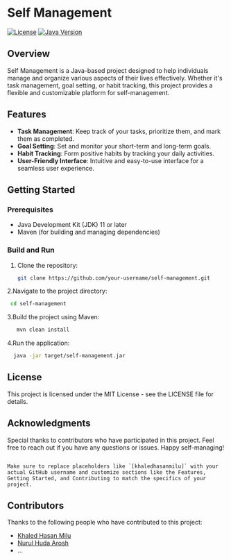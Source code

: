 # Self Management

[![License](https://img.shields.io/badge/License-MIT-blue.svg)](LICENSE)
[![Java Version](https://img.shields.io/badge/Java-11-orange.svg)](https://www.oracle.com/java/technologies/javase-jdk11-downloads.html)

## Overview

Self Management is a Java-based project designed to help individuals manage and organize various aspects of their lives effectively. Whether it's task management, goal setting, or habit tracking, this project provides a flexible and customizable platform for self-management.

## Features

- **Task Management**: Keep track of your tasks, prioritize them, and mark them as completed.
- **Goal Setting**: Set and monitor your short-term and long-term goals.
- **Habit Tracking**: Form positive habits by tracking your daily activities.
- **User-Friendly Interface**: Intuitive and easy-to-use interface for a seamless user experience.

## Getting Started

### Prerequisites

- Java Development Kit (JDK) 11 or later
- Maven (for building and managing dependencies)
### Build and Run

1. Clone the repository:

   ```bash
   git clone https://github.com/your-username/self-management.git
2.Navigate to the project directory:
   ```bash
    cd self-management
   ```
3.Build the project using Maven:

```bash
   mvn clean install
```
4.Run the application:
```bash
  java -jar target/self-management.jar
```

## License
This project is licensed under the MIT License - see the LICENSE file for details.

## Acknowledgments
Special thanks to contributors who have participated in this project.
Feel free to reach out if you have any questions or issues. Happy self-managing!

```vbnet

Make sure to replace placeholders like `[khaledhasanmilu]` with your actual GitHub username and customize sections like the Features, Getting Started, and Contributing to match the specifics of your project.

```
## Contributors

Thanks to the following people who have contributed to this project:

- [Khaled Hasan Milu](https://github.com/khaledhasanmilu)
- [Nurul Huda Arosh](https://github.com/nurulhuda5801)
- ...




